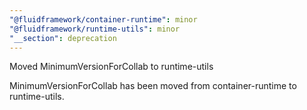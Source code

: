 ```yaml
---
"@fluidframework/container-runtime": minor
"@fluidframework/runtime-utils": minor
"__section": deprecation
---
```

Moved MinimumVersionForCollab to runtime-utils

MinimumVersionForCollab has been moved from container-runtime to runtime-utils.
